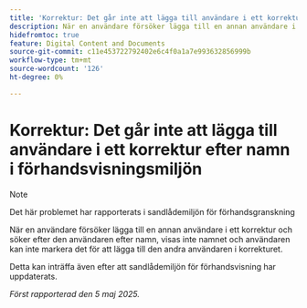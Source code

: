 ```yaml
---
title: 'Korrektur: Det går inte att lägga till användare i ett korrektur efter namn i förhandsvisningsmiljön'
description: När en användare försöker lägga till en annan användare i ett korrektur och söker efter den användaren efter namn, visas inte namnet och användaren kan inte markera det för att lägga till den andra användaren i korrekturet.
hidefromtoc: true
feature: Digital Content and Documents
source-git-commit: c11e453722792402e6c4f0a1a7e993632856999b
workflow-type: tm+mt
source-wordcount: '126'
ht-degree: 0%

---
```



# Korrektur: Det går inte att lägga till användare i ett korrektur efter namn i förhandsvisningsmiljön

>[!NOTE]
>
>Det här problemet har rapporterats i sandlådemiljön för förhandsgranskning

När en användare försöker lägga till en annan användare i ett korrektur och söker efter den användaren efter namn, visas inte namnet och användaren kan inte markera det för att lägga till den andra användaren i korrekturet.

Detta kan inträffa även efter att sandlådemiljön för förhandsvisning har uppdaterats.

_Först rapporterad den 5 maj 2025._
